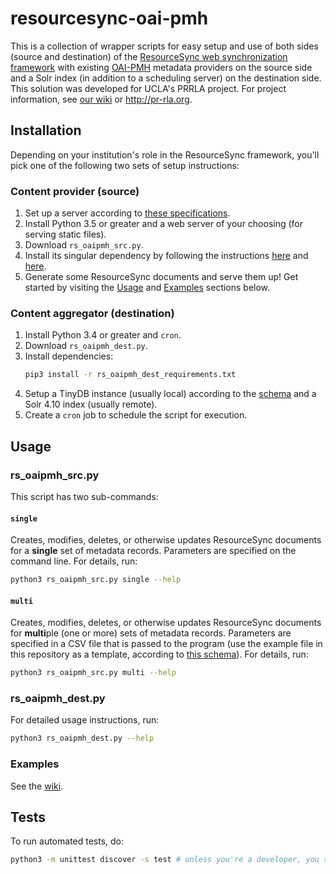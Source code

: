 # resourcesync-oai-pmh

This is a collection of wrapper scripts for easy setup and use of both sides (source and destination) of the [ResourceSync web synchronization framework](http://www.openarchives.org/rs/resourcesync) with existing [OAI-PMH](https://www.openarchives.org/pmh/) metadata providers on the source side and a Solr index (in addition to a scheduling server) on the destination side. This solution was developed for UCLA's PRRLA project. For project information, see [our wiki](https://docs.library.ucla.edu/display/dlp/PRRLA+%28Pacific+Rim+Research+Libraries+Alliance%29+Project+Overview) or http://pr-rla.org.

## Installation

Depending on your institution's role in the ResourceSync framework, you'll pick one of the following two sets of setup instructions:

### Content provider (source)

1. Set up a server according to [these specifications](https://github.com/UCLALibrary/resourcesync-oai-pmh/wiki/Source-Server-Specs).
2. Install Python 3.5 or greater and a web server of your choosing (for serving static files).
3. Download `rs_oaipmh_src.py`.
4. Install its singular dependency by following the instructions [here](https://github.com/resourcesync/py-resourcesync#installation-from-source) and [here](https://github.com/resourcesync/py-resourcesync#installation).
5. Generate some ResourceSync documents and serve them up! Get started by visiting the [Usage](https://github.com/UCLALibrary/resourcesync-oai-pmh#rs_oaipmh_srcpy) and [Examples](https://github.com/UCLALibrary/resourcesync-oai-pmh#examples) sections below.

### Content aggregator (destination)

1. Install Python 3.4 or greater and `cron`.
2. Download `rs_oaipmh_dest.py`.
3. Install dependencies:
   ```bash
   pip3 install -r rs_oaipmh_dest_requirements.txt
   ```
4. Setup a TinyDB instance (usually local) according to the [schema](https://github.com/UCLALibrary/resourcesync-oai-pmh/wiki/Table-Schemas#rs_oaipmh_destpy) and a Solr 4.10 index (usually remote).
5. Create a `cron` job to schedule the script for execution.

## Usage

### rs_oaipmh_src.py

This script has two sub-commands:

#### `single`

Creates, modifies, deletes, or otherwise updates ResourceSync documents for a **single** set of metadata records. Parameters are specified on the command line. For details, run:
```bash
python3 rs_oaipmh_src.py single --help
```

#### `multi`

Creates, modifies, deletes, or otherwise updates ResourceSync documents for **multi**ple (one or more) sets of metadata records.  Parameters are specified in a CSV file that is passed to the program (use the example file in this repository as a template, according to [this schema](https://github.com/UCLALibrary/resourcesync-oai-pmh/wiki/Table-Schemas#rs_oaipmh_srcpy)). For details, run:
```bash
python3 rs_oaipmh_src.py multi --help
```

### rs_oaipmh_dest.py

For detailed usage instructions, run:
```bash
python3 rs_oaipmh_dest.py --help
```

### Examples

See the [wiki](https://github.com/UCLALibrary/resourcesync-oai-pmh/wiki).

## Tests

To run automated tests, do:
```bash
python3 -m unittest discover -s test # unless you're a developer, you shouldn't need to do this

```
